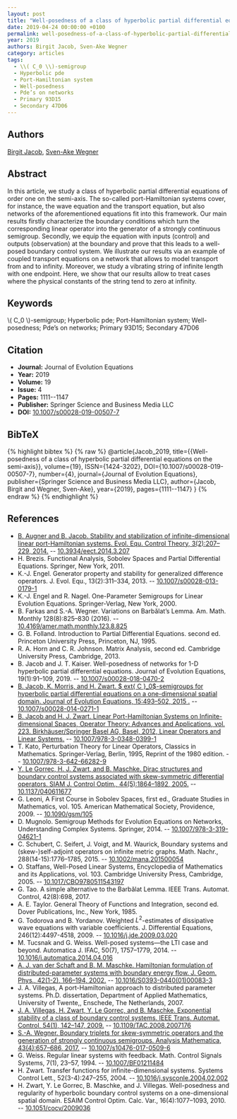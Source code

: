 ```yaml
---
layout: post
title: "Well-posedness of a class of hyperbolic partial differential equations on the semi-axis"
date: 2019-04-24 00:00:00 +0100
permalink: well-posedness-of-a-class-of-hyperbolic-partial-differential-equations-on-the-semi-axis
year: 2019
authors: Birgit Jacob, Sven-Ake Wegner
category: articles
tags:
  - \\( C_0 \\)-semigroup
  - Hyperbolic pde
  - Port-Hamiltonian system
  - Well-posedness
  - Pde’s on networks
  - Primary 93D15
  - Secondary 47D06
---
```

 
## Authors
[Birgit Jacob](authors/birgit-jacob), [Sven-Ake Wegner](authors/sven-ake-wegner)
 
## Abstract
In this article, we study a class of hyperbolic partial differential equations of order one on the semi-axis. The so-called port-Hamiltonian systems cover, for instance, the wave equation and the transport equation, but also networks of the aforementioned equations fit into this framework. Our main results firstly characterize the boundary conditions which turn the corresponding linear operator into the generator of a strongly continuous semigroup. Secondly, we equip the equation with inputs (control) and outputs (observation) at the boundary and prove that this leads to a well-posed boundary control system. We illustrate our results via an example of coupled transport equations on a network that allows to model transport from and to infinity. Moreover, we study a vibrating string of infinite length with one endpoint. Here, we show that our results allow to treat cases where the physical constants of the string tend to zero at infinity.
 
## Keywords
\\( C_0 \\)-semigroup; Hyperbolic pde; Port-Hamiltonian system; Well-posedness; Pde’s on networks; Primary 93D15; Secondary 47D06
 
## Citation
- **Journal:** Journal of Evolution Equations
- **Year:** 2019
- **Volume:** 19
- **Issue:** 4
- **Pages:** 1111--1147
- **Publisher:** Springer Science and Business Media LLC
- **DOI:** [10.1007/s00028-019-00507-7](https://doi.org/10.1007/s00028-019-00507-7)
 
## BibTeX
{% highlight bibtex %}
{% raw %}
@article{Jacob_2019,
  title={{Well-posedness of a class of hyperbolic partial differential equations on the semi-axis}},
  volume={19},
  ISSN={1424-3202},
  DOI={10.1007/s00028-019-00507-7},
  number={4},
  journal={Journal of Evolution Equations},
  publisher={Springer Science and Business Media LLC},
  author={Jacob, Birgit and Wegner, Sven-Ake},
  year={2019},
  pages={1111--1147}
}
{% endraw %}
{% endhighlight %}
 
## References
- [B. Augner and B. Jacob. Stability and stabilization of infinite-dimensional linear port-Hamiltonian systems. Evol. Equ. Control Theory, 3(2):207–229, 2014.](stability-and-stabilization-of-infinite-dimensional-linear-port-hamiltonian-systems) -- [10.3934/eect.2014.3.207](https://doi.org/10.3934/eect.2014.3.207)
- H. Brezis. Functional Analysis, Sobolev Spaces and Partial Differential Equations. Springer, New York, 2011.
- K.-J. Engel. Generator property and stability for generalized difference operators. J. Evol. Equ., 13(2):311–334, 2013. -- [10.1007/s00028-013-0179-1](https://doi.org/10.1007/s00028-013-0179-1)
- K.-J. Engel and R. Nagel. One-Parameter Semigroups for Linear Evolution Equations. Springer-Verlag, New York, 2000.
- B. Farkas and S.-A. Wegner. Variations on Barbălat’s Lemma. Am. Math. Monthly 128(8):825–830 (2016). -- [10.4169/amer.math.monthly.123.8.825](https://doi.org/10.4169/amer.math.monthly.123.8.825)
- G. B. Folland. Introduction to Partial Differential Equations. second ed. Princeton University Press, Princeton, NJ, 1995.
- R. A. Horn and C. R. Johnson. Matrix Analysis, second ed. Cambridge University Press, Cambridge, 2013.
- B. Jacob and J. T. Kaiser. Well-posedness of networks for 1-D hyperbolic partial differential equations. Journal of Evolution Equations, 19(1):91–109, 2019. -- [10.1007/s00028-018-0470-2](https://doi.org/10.1007/s00028-018-0470-2)
- [B. Jacob, K. Morris, and H. Zwart. $	ext{ C }_0$-semigroups for hyperbolic partial differential equations on a one-dimensional spatial domain. Journal of Evolution Equations, 15:493–502, 2015 .](c-0-semigroups-for-hyperbolic-partial-differential-equations-on-a-one-dimensional-spatial-domain) -- [10.1007/s00028-014-0271-1](https://doi.org/10.1007/s00028-014-0271-1)
- [B. Jacob and H. J. Zwart. Linear Port-Hamiltonian Systems on Infinite-dimensional Spaces, Operator Theory: Advances and Applications, vol. 223. Birkhäuser/Springer Basel AG, Basel, 2012, Linear Operators and Linear Systems.](linear-port-hamiltonian-systems-on-infinite-dimensional-spaces) -- [10.1007/978-3-0348-0399-1](https://doi.org/10.1007/978-3-0348-0399-1)
- T. Kato, Perturbation Theory for Linear Operators, Classics in Mathematics. Springer-Verlag, Berlin, 1995, Reprint of the 1980 edition. -- [10.1007/978-3-642-66282-9](https://doi.org/10.1007/978-3-642-66282-9)
- [Y. Le Gorrec, H. J. Zwart, and B. Maschke. Dirac structures and boundary control systems associated with skew-symmetric differential operators. SIAM J. Control Optim., 44(5):1864–1892, 2005.](dirac-structures-and-boundary-control-systems-associated-with-skew-symmetric-differential-operators) -- [10.1137/040611677](https://doi.org/10.1137/040611677)
- G. Leoni, A First Course in Sobolev Spaces, first ed., Graduate Studies in Mathematics, vol. 105. American Mathematical Society, Providence, 2009. -- [10.1090/gsm/105](https://doi.org/10.1090/gsm/105)
- D. Mugnolo. Semigroup Methods for Evolution Equations on Networks, Understanding Complex Systems. Springer, 2014. -- [10.1007/978-3-319-04621-1](https://doi.org/10.1007/978-3-319-04621-1)
- C. Schubert, C. Seifert, J. Voigt, and M. Waurick, Boundary systems and (skew-)self-adjoint operators on infinite metric graphs. Math. Nachr., 288(14-15):1776–1785, 2015. -- [10.1002/mana.201500054](https://doi.org/10.1002/mana.201500054)
- O. Staffans, Well-Posed Linear Systems, Encyclopedia of Mathematics and its Applications, vol. 103. Cambridge University Press, Cambridge, 2005. -- [10.1017/CBO9780511543197](https://doi.org/10.1017/CBO9780511543197)
- G. Tao. A simple alternative to the Barbălat Lemma. IEEE Trans. Automat. Control, 42(8):698, 2017.
- A. E. Taylor. General Theory of Functions and Integration, second ed. Dover Publications, Inc., New York, 1985.
- G. Todorova and B. Yordanov. Weighted $L^2$-estimates of dissipative wave equations with variable coefficients. J. Differential Equations, 246(12):4497-4518, 2009. -- [10.1016/j.jde.2009.03.020](https://doi.org/10.1016/j.jde.2009.03.020)
- M. Tucsnak and G. Weiss. Well-posed systems—the LTI case and beyond. Automatica J. IFAC, 50(7), 1757–1779, 2014. -- [10.1016/j.automatica.2014.04.016](https://doi.org/10.1016/j.automatica.2014.04.016)
- [A. J. van der Schaft and B. M. Maschke. Hamiltonian formulation of distributed-parameter systems with boundary energy flow. J. Geom. Phys., 42(1-2), 166–194, 2002.](hamiltonian-formulation-of-distributed-parameter-systems-with-boundary-energy-flow) -- [10.1016/S0393-0440(01)00083-3](https://doi.org/10.1016/S0393-0440(01)00083-3)
- J. A. Villegas, A port-Hamiltonian approach to distributed parameter systems. Ph.D. dissertation, Department of Applied Mathematics, University of Twente,, Enschede, The Netherlands, 2007.
- [J. A. Villegas, H. Zwart, Y. Le Gorrec, and B. Maschke. Exponential stability of a class of boundary control systems. IEEE Trans. Automat. Control, 54(1), 142–147, 2009.](exponential-stability-of-a-class-of-boundary-control-systems) -- [10.1109/TAC.2008.2007176](https://doi.org/10.1109/TAC.2008.2007176)
- [S.-A. Wegner. Boundary triplets for skew-symmetric operators and the generation of strongly continuous semigroups. Analysis Mathematica, 43(4):657–686, 2017.](boundary-triplets-for-skew-symmetric-operators-and-the-generation-of-strongly-continuous-semigroups) -- [10.1007/s10476-017-0509-6](https://doi.org/10.1007/s10476-017-0509-6)
- G. Weiss. Regular linear systems with feedback. Math. Control Signals Systems, 7(1), 23–57, 1994. -- [10.1007/BF01211484](https://doi.org/10.1007/BF01211484)
- H. Zwart. Transfer functions for infinite-dimensional systems. Systems Control Lett., 52(3-4):247–255, 2004. -- [10.1016/j.sysconle.2004.02.002](https://doi.org/10.1016/j.sysconle.2004.02.002)
- H. Zwart, Y. Le Gorrec, B. Maschke, and J. Villegas. Well-posedness and regularity of hyperbolic boundary control systems on a one-dimensional spatial domain. ESAIM Control Optim. Calc. Var., 16(4):1077–1093, 2010. -- [10.1051/cocv/2009036](https://doi.org/10.1051/cocv/2009036)

